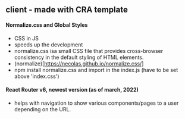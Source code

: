 ## client - made with CRA template

#### Normalize.css and Global Styles

- CSS in JS
- speeds up the development
- normalize.css isa small CSS file that provides cross-browser consistency in the default styling of HTML elements.
- (normalize)[https://necolas.github.io/normalize.css/]
- npm install normalize.css and import in the index.js (have to be set above 'index.css')

#### React Router v6, newest version (as of march, 2022)

- helps with navigation to show various components/pages to a user depending on the URL.
